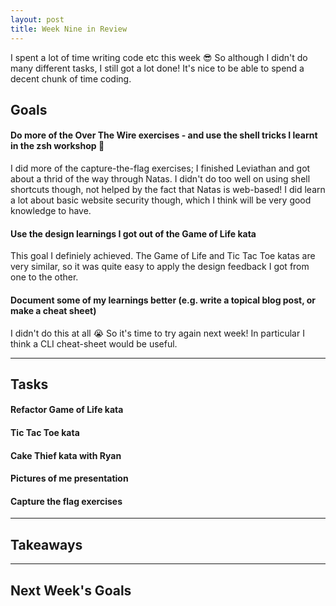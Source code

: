 ```yaml
---
layout: post
title: Week Nine in Review
---
```


I spent a lot of time writing code etc this week :sunglasses: So although I didn't do many different tasks, I still got a lot done! It's nice to be able to spend a decent chunk of time coding.

## Goals

#### Do more of the Over The Wire exercises - and use the shell tricks I learnt in the zsh workshop :star2:

I did more of the capture-the-flag exercises; I finished Leviathan and got about a thrid of the way through Natas. I didn't do too well on using shell shortcuts though, not helped by the fact that Natas is web-based! I did learn a lot about basic website security though, which I think will be very good knowledge to have.

#### Use the design learnings I got out of the Game of Life kata

This goal I definiely achieved. The Game of Life and Tic Tac Toe katas are very similar, so it was quite easy to apply the design feedback I got from one to the other.

#### Document some of my learnings better (e.g. write a topical blog post, or make a cheat sheet)

I didn't do this at all :sob: So it's time to try again next week! In particular I think a CLI cheat-sheet would be useful.

---

## Tasks

#### Refactor Game of Life kata

#### Tic Tac Toe kata

#### Cake Thief kata with Ryan

#### Pictures of me presentation

#### Capture the flag exercises

---

## Takeaways


---

## Next Week's Goals

